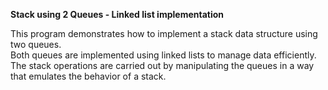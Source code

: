 **Stack using 2 Queues - Linked list implementation**

This program demonstrates how to implement a stack data structure using two queues.  
Both queues are implemented using linked lists to manage data efficiently. The stack operations are carried out by manipulating the queues in a way that emulates the behavior of a stack.
